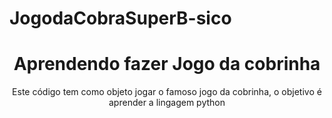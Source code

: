 # JogodaCobraSuperB-sico

<h1 align="center">Aprendendo fazer Jogo da cobrinha</h1>
<p align="center">Este código tem como objeto jogar o famoso jogo da cobrinha, o objetivo é aprender a lingagem python</p>
